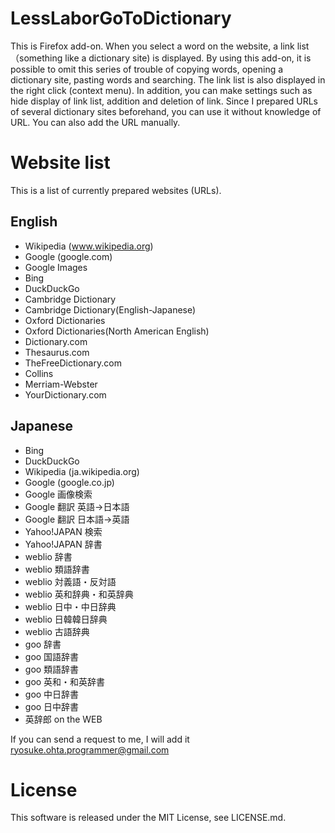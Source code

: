 # LessLaborGoToDictionary
This is Firefox add-on. When you select a word on the website, a link list （something like a dictionary site) is displayed. By using this add-on, it is possible to omit this series of trouble of copying words, opening a dictionary site, pasting words and searching. The link list is also displayed in the right click (context menu). In addition, you can make settings such as hide display of link list, addition and deletion of link. Since I prepared URLs of several dictionary sites beforehand, you can use it without knowledge of URL. You can also add the URL manually.

# Website list
This is a list of currently prepared websites (URLs).

## English
* Wikipedia (www.wikipedia.org)
* Google (google.com)
* Google Images
* Bing
* DuckDuckGo
* Cambridge Dictionary
* Cambridge Dictionary(English-Japanese)
* Oxford Dictionaries
* Oxford Dictionaries(North American English)
* Dictionary.com
* Thesaurus.com
* TheFreeDictionary.com
* Collins
* Merriam-Webster
* YourDictionary.com

## Japanese
* Bing
* DuckDuckGo
* Wikipedia (ja.wikipedia.org)
* Google (google.co.jp)
* Google 画像検索
* Google 翻訳 英語→日本語
* Google 翻訳 日本語→英語
* Yahoo!JAPAN 検索
* Yahoo!JAPAN 辞書
* weblio 辞書
* weblio 類語辞書
* weblio 対義語・反対語
* weblio 英和辞典・和英辞典
* weblio 日中・中日辞典
* weblio 日韓韓日辞典
* weblio 古語辞典
* goo 辞書
* goo 国語辞書
* goo 類語辞書
* goo 英和・和英辞書
* goo 中日辞書
* goo 日中辞書
* 英辞郎 on the WEB

If you can send a request to me, I will add it
ryosuke.ohta.programmer@gmail.com

# License
This software is released under the MIT License, see LICENSE.md.
